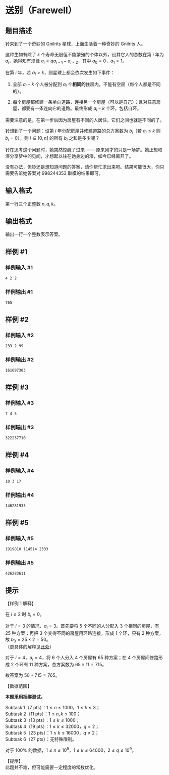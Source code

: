 # 送别（Farewell）

## 题目描述

铃来到了一个奇妙的 Gnilrits 星球，上面生活着一种奇妙的 Gnilrits 人。

这种生物有除了 $k$ 个寿命无限但不能繁殖的个体以外，设其它人的总数在第 $i$ 年为 $a_i$，她得知有规律 $a_i=qa_{i-1}-a_{i-2}$，其中 $a_0=0$，$a_1=1$。

在第 $i$ 年，若 $a_i > k$，则星球上都会依次发生如下事件：

1. 全部 $a_i+k$ 个人被分配到 $a_i$ 个**相同的**住房内，不能有空房（每个人都是不同的）。

2. 每个房屋都修建一条单向道路，连接另一个房屋（可以是自己）；且对任意房屋，都要有一条连向它的道路。最终形成 $a_i-k$ 个环，包括自环。

需要注意的是，在第一步后因为房屋有不同的人居住，它们之间也就是不同的了。

铃想到了一个问题：设第 $i$ 年分配房屋并修建道路的总方案数为 $b_i$（若 $a_i \leq k$ 则 $b_i=0$），则 $i\in [0,n]$ 的所有 $b_i$ 之和是多少呢？

铃在思考这个问题时，她突然惊醒了过来 —— 原来刚才的只是一场梦。她正想和澪分享梦中的见闻，才想起以往在她身边的澪，如今已经离开了。

没有办法，但铃还是想知道问题的答案，请你帮忙求出来吧。结果可能很大，你只需要告诉她答案对 $998244353$ 取模的结果即可。



## 输入格式

第一行三个正整数 $n,q,k$。 

## 输出格式

输出一行一个整数表示答案。

## 样例 #1

### 样例输入 #1
```
4 2 2
```

### 样例输出 #1

```
765
```

## 样例 #2

### 样例输入 #2
```
233 2 99
```

### 样例输出 #2

```
161697303
```

## 样例 #3

### 样例输入 #3
```
7 4 5
```

### 样例输出 #3

```
322237710
```

## 样例 #4

### 样例输入 #4
```
10 3 17
```

### 样例输出 #4

```
146281933
```

## 样例 #5

### 样例输入 #5
```
1919810 114514 2333
```

### 样例输出 #5

```
426283611
```

## 提示

【样例 $1$ 解释】  

在 $i \leq 2$ 时 $b_i=0$。

对于 $i=3$ 的情况，$a_i=3$。首先要将 $5$ 个不同的人分配入 $3$ 个相同的房屋，有 $25$ 种方案；再把 $3$ 个变得不同的房屋用环路连接，形成 $1$ 个环，只有 $2$ 种方案，故 $b_3 = 25 \times 2 = 50$。  
（更具体的解释见[此处](https://www.luogu.com.cn/paste/usa2ggb4)）

对于 $i=4$，$a_i=4$，将 $6$ 个人分入 $4$ 个房屋有 $65$ 种方案；在 $4$ 个房屋间修路形成 $2$ 个环有 $11$ 种方案，总方案数为 $65\times 11 = 715$。

故答案为 $50+715=765$。

【数据范围】

**本题采用捆绑测试。**

Subtask 1（7 pts）：$1\le n\le 1000$，$1\le k \le 3$；   
Subtask 2（11 pts）：$1\le n,k \le 100$；   
Subtask 3（13 pts）：$1 \le k \le 1000$；  
Subtask 4（19 pts）：$1\le k \le 32000$，$q=2$；  
Subtask 5（23 pts）：$1\le k \le 16000$，$q \neq 2$；   
Subtsak 6（27 pts）：无特殊限制。

对于 $100\%$ 的数据，$1\le n \le 10^9$，$1\le k \le 64000$，$2\le q \le 10^9$。  


【提示】  
此题并不难，但可能需要一定程度的常数优化。



